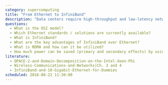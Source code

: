 ```yaml
---
category: supercomputing
title: "From Ethernet to InfiniBand"
description: "Data centers require high-throughput and low-latency network connections. This talk compares the ordinary Ethernet solution to InfiniBand."
questions:
  - What is the OSI model?
  - Which Ethernet standards / solutions are currently available?
  - What is InfiniBand?
  - What are the key advantages of InfiniBand over Ethernet?
  - What is RDMA and how can it be utilized?
  - How much power can be saved (primary and secondary effects) by using InfiniBand?
literature:
  - QPACE-2-and-Domain-Decomposition-on-the-Intel-Xeon-Phi
  - Wireless-Communications-and-Networks|Ch. 3 and 4
  - InfiniBand-and-10-Gigabit-Ethernet-for-Dummies
scheduled: 2016-08-22 11:30:00
---
```

